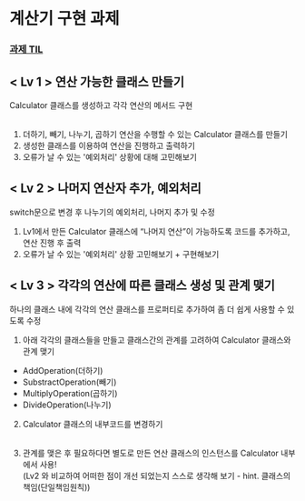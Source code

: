 # 계산기 구현 과제
### [과제 TIL](https://yjuni22.tistory.com/30)
## < Lv 1 > 연산 가능한 클래스 만들기
Calculator 클래스를 생성하고 각각 연산의 메서드 구현
</br></br>
1. 더하기, 빼기, 나누기, 곱하기 연산을 수행할 수 있는 Calculator 클래스를 만들기</br>
2. 생성한 클래스를 이용하여 연산을 진행하고 출력하기</br>
3. 오류가 날 수 있는 '예외처리' 상황에 대해 고민해보기
## < Lv 2 > 나머지 연산자 추가, 예외처리
switch문으로 변경 후 나누기의 예외처리, 나머지 추가 및 수정
</br>
1. Lv1에서 만든 Calculator 클래스에 “나머지 연산”이 가능하도록 코드를 추가하고, 연산 진행 후 출력</br>
2. 오류가 날 수 있는 '예외처리' 상황 고민해보기 + 구현해보기
## < Lv 3 > 각각의 연산에 따른 클래스 생성 및 관계 맺기
하나의 클래스 내에 각각의 연산 클래스를 프로퍼티로 추가하여
좀 더 쉽게 사용할 수 있도록 수정
</br>
1. 아래 각각의 클래스들을 만들고 클래스간의 관계를 고려하여 Calculator 클래스와 관계 맺기
- AddOperation(더하기)
- SubstractOperation(빼기)
- MultiplyOperation(곱하기)
- DivideOperation(나누기)
2. Calculator 클래스의 내부코드를 변경하기
 </br> </br>

3. 관계를 맺은 후 필요하다면 별도로 만든 연산 클래스의 인스턴스를 Calculator 내부에서 사용! </br>
(Lv2 와 비교하여 어떠한 점이 개선 되었는지 스스로 생각해 보기 - hint. 클래스의 책임(단일책임원칙))
